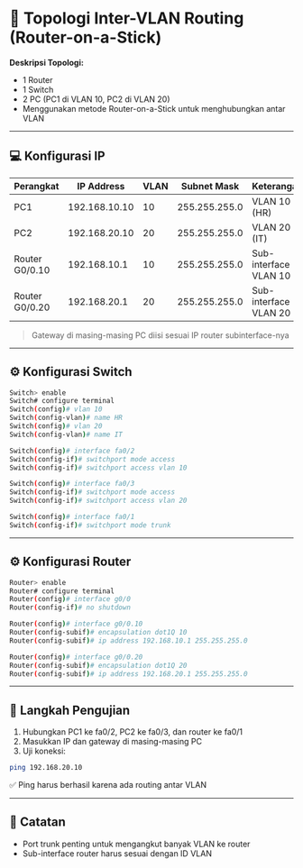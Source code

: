 # 🧷 Topologi Inter-VLAN Routing (Router-on-a-Stick)

**Deskripsi Topologi:**
- 1 Router
- 1 Switch
- 2 PC (PC1 di VLAN 10, PC2 di VLAN 20)
- Menggunakan metode Router-on-a-Stick untuk menghubungkan antar VLAN

---

## 💻 Konfigurasi IP

| Perangkat      | IP Address       | VLAN | Subnet Mask      | Keterangan            |
|----------------|------------------|------|------------------|------------------------|
| PC1            | 192.168.10.10    | 10   | 255.255.255.0     | VLAN 10 (HR)           |
| PC2            | 192.168.20.10    | 20   | 255.255.255.0     | VLAN 20 (IT)           |
| Router G0/0.10 | 192.168.10.1     | 10   | 255.255.255.0     | Sub-interface VLAN 10  |
| Router G0/0.20 | 192.168.20.1     | 20   | 255.255.255.0     | Sub-interface VLAN 20  |

> Gateway di masing-masing PC diisi sesuai IP router subinterface-nya

---

## ⚙️ Konfigurasi Switch

```bash
Switch> enable
Switch# configure terminal
Switch(config)# vlan 10
Switch(config-vlan)# name HR
Switch(config)# vlan 20
Switch(config-vlan)# name IT

Switch(config)# interface fa0/2
Switch(config-if)# switchport mode access
Switch(config-if)# switchport access vlan 10

Switch(config)# interface fa0/3
Switch(config-if)# switchport mode access
Switch(config-if)# switchport access vlan 20

Switch(config)# interface fa0/1
Switch(config-if)# switchport mode trunk
```

---

## ⚙️ Konfigurasi Router

```bash
Router> enable
Router# configure terminal
Router(config)# interface g0/0
Router(config-if)# no shutdown

Router(config)# interface g0/0.10
Router(config-subif)# encapsulation dot1Q 10
Router(config-subif)# ip address 192.168.10.1 255.255.255.0

Router(config)# interface g0/0.20
Router(config-subif)# encapsulation dot1Q 20
Router(config-subif)# ip address 192.168.20.1 255.255.255.0
```

---

## 🧪 Langkah Pengujian

1. Hubungkan PC1 ke fa0/2, PC2 ke fa0/3, dan router ke fa0/1  
2. Masukkan IP dan gateway di masing-masing PC  
3. Uji koneksi:

```bash
ping 192.168.20.10
```

✅ Ping harus berhasil karena ada routing antar VLAN

---

## 📌 Catatan
- Port trunk penting untuk mengangkut banyak VLAN ke router  
- Sub-interface router harus sesuai dengan ID VLAN
